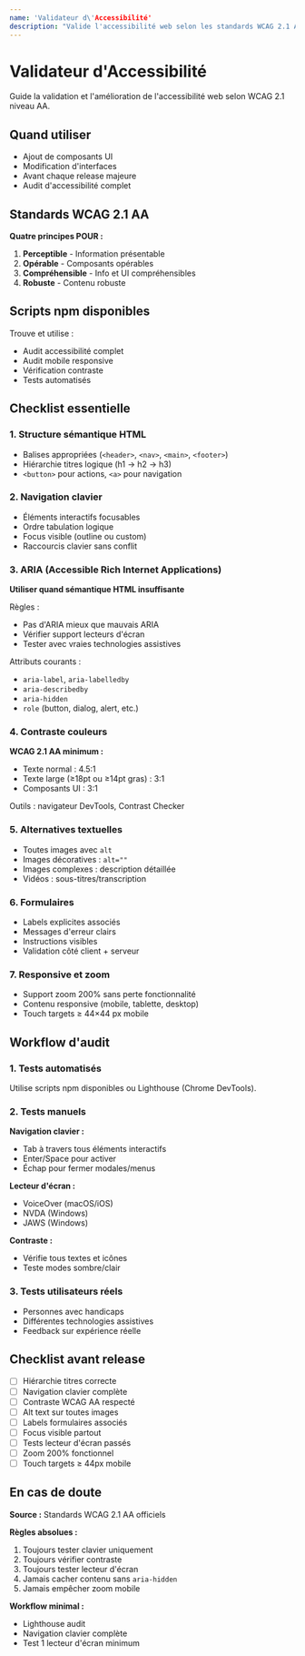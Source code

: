 ```yaml
---
name: 'Validateur d\'Accessibilité'
description: "Valide l'accessibilité web selon les standards WCAG 2.1 AA pour les utilisateurs en situation de handicap. Utiliser lors de modifications UI, ajout de composants, ou audits d'accessibilité"
---
```


# Validateur d'Accessibilité

Guide la validation et l'amélioration de l'accessibilité web selon WCAG 2.1 niveau AA.

## Quand utiliser

- Ajout de composants UI
- Modification d'interfaces
- Avant chaque release majeure
- Audit d'accessibilité complet

## Standards WCAG 2.1 AA

**Quatre principes POUR :**
1. **Perceptible** - Information présentable
2. **Opérable** - Composants opérables
3. **Compréhensible** - Info et UI compréhensibles
4. **Robuste** - Contenu robuste

## Scripts npm disponibles

Trouve et utilise :
- Audit accessibilité complet
- Audit mobile responsive
- Vérification contraste
- Tests automatisés

## Checklist essentielle

### 1. Structure sémantique HTML

- Balises appropriées (`<header>`, `<nav>`, `<main>`, `<footer>`)
- Hiérarchie titres logique (h1 → h2 → h3)
- `<button>` pour actions, `<a>` pour navigation

### 2. Navigation clavier

- Éléments interactifs focusables
- Ordre tabulation logique
- Focus visible (outline ou custom)
- Raccourcis clavier sans conflit

### 3. ARIA (Accessible Rich Internet Applications)

**Utiliser quand sémantique HTML insuffisante**

Règles :
- Pas d'ARIA mieux que mauvais ARIA
- Vérifier support lecteurs d'écran
- Tester avec vraies technologies assistives

Attributs courants :
- `aria-label`, `aria-labelledby`
- `aria-describedby`
- `aria-hidden`
- `role` (button, dialog, alert, etc.)

### 4. Contraste couleurs

**WCAG 2.1 AA minimum :**
- Texte normal : 4.5:1
- Texte large (≥18pt ou ≥14pt gras) : 3:1
- Composants UI : 3:1

Outils : navigateur DevTools, Contrast Checker

### 5. Alternatives textuelles

- Toutes images avec `alt`
- Images décoratives : `alt=""`
- Images complexes : description détaillée
- Vidéos : sous-titres/transcription

### 6. Formulaires

- Labels explicites associés
- Messages d'erreur clairs
- Instructions visibles
- Validation côté client + serveur

### 7. Responsive et zoom

- Support zoom 200% sans perte fonctionnalité
- Contenu responsive (mobile, tablette, desktop)
- Touch targets ≥ 44×44 px mobile

## Workflow d'audit

### 1. Tests automatisés

Utilise scripts npm disponibles ou Lighthouse (Chrome DevTools).

### 2. Tests manuels

**Navigation clavier :**
- Tab à travers tous éléments interactifs
- Enter/Space pour activer
- Échap pour fermer modales/menus

**Lecteur d'écran :**
- VoiceOver (macOS/iOS)
- NVDA (Windows)
- JAWS (Windows)

**Contraste :**
- Vérifie tous textes et icônes
- Teste modes sombre/clair

### 3. Tests utilisateurs réels

- Personnes avec handicaps
- Différentes technologies assistives
- Feedback sur expérience réelle

## Checklist avant release

- [ ] Hiérarchie titres correcte
- [ ] Navigation clavier complète
- [ ] Contraste WCAG AA respecté
- [ ] Alt text sur toutes images
- [ ] Labels formulaires associés
- [ ] Focus visible partout
- [ ] Tests lecteur d'écran passés
- [ ] Zoom 200% fonctionnel
- [ ] Touch targets ≥ 44px mobile

## En cas de doute

**Source :** Standards WCAG 2.1 AA officiels

**Règles absolues :**
1. Toujours tester clavier uniquement
2. Toujours vérifier contraste
3. Toujours tester lecteur d'écran
4. Jamais cacher contenu sans `aria-hidden`
5. Jamais empêcher zoom mobile

**Workflow minimal :**
- Lighthouse audit
- Navigation clavier complète
- Test 1 lecteur d'écran minimum
